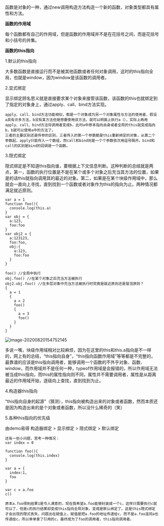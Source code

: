 函数是对象的一种，通过new调用构造方法构造一个新的函数，对象类型都具有属性和方法。

**函数的作用域**

每个函数都有自己的作用域，但是函数的作用域并不是在花括号之间，而是花括号和小括号的并集。





**函数的this指向**

1.默认的this指向

大多数函数是直接运行而不是被其他函数或者任何对象调用，这时的this指向全局，也就是window，因为window是该函数的调用者。

2.显式绑定

显示绑定顾名思义就是直接要求某个对象来接管该函数，该函数的this也就绑定到了指定的对象身上，通过apply、call、bind方法实现。

```
apply、call、bind方法功能相似，都是一个对象成为另一个对象属性与方法的使用者，假设a具有许多方法，b没有某方法但是想要使用该方法，就可以明面上执行a（），实际上再用apply、call、bind方法将调用者变成b，此时a中原本指向自身或者全局的this就变成指向b，b就可以使用a中的方法了。
三者的主要区别还是传参的区别，三者传入的第一个参数都是this重新绑定的对象，从第二个参数起，apply只能传入一个数组，而call和bind则是一个个参数依次用逗号隔开。bind和call的区别是bind的回调是一个函数。
```

3.隠式绑定

隠式绑定是不知道this指向谁，要根据上下文信息判断。这种判断的总结就是两点，第一，函数的执行位置是不是在某个或多个对象之后充当其方法的位置，如果是的话this就指向调用其的最近的对象。第二，如果是在某个块级作用域中，那么就会一直向上寻找，直到找到一个函数或者对象作为this的指向为止。两种情况都满足就近原则。

```
var a = 1
function foo(){
  console.log(this.a)
}
var obj = {
  a:123,
  foo:foo
}
var obj2 = {
  a:123123,
  foo:foo,
  obj:{
    a:123,
    foo:foo
  }
}

foo() //全局中执行
obj.foo() //在某个对象之后充当方法被执行
obj2.obj.foo() //在多层对象中充当方法被执行时究竟是就近原则还是冒泡原则？
{
  a = 1
  {
    a = 2
    foo()
    {
      a = 3
      foo()
    }
  }
}
```

![image-20200820154752145](C:\Users\shiku\AppData\Roaming\Typora\typora-user-images\image-20200820154752145.png)

多说一嘴，块级作用域相对比较麻烦，因为在这里的this和this.a指向是不一样的，网上有的总结，“this指向自身”，“this指向函数作用域”等等都是不完整的，最靠谱的应该是this指向调用者，能够调用一个函数的不外乎对象、函数、window，而作用域并不是任何一种，typeof作用域是会报错的，所以作用域无法被当成this指向，而this的属性指向则不同，属性并不需要调用者，属性是从距离最近的作用域开始，逐级向上查找，直到找到为止。

4.构造器this指向

“this指向自身的起源”（猜测），this指向被构造出来的对象或者函数，然而本质还是因为构造出来的是个对象或者函数，所以没什么稀奇的（笑）

5.各种this指向的优先级

由demo易得 构造器绑定 > 显示绑定 > 隠式绑定 > 默认绑定

```
还有一些小问题，思考一种情况：
var index = 0

function foo(){
  console.log(this.index)
}

var a = {
  index:1,
  foo
}

var c = a.foo
c()

原本a.foo得到结果1是令人满意的，现在我希望a.foo能够封装成一个c，这样只需要执行c就可以了，但是c的执行结果却变成this指向全局对象，变成是默认绑定了。这是this隠式绑定才会出现的隠式丢失，问题出在赋值上，赋值是把a.foo的地址传递给c，而不是a.foo连同a也传递给c，所以单单拿了引用的c，最终成为了foo的调用者，this指向调用者。
```
